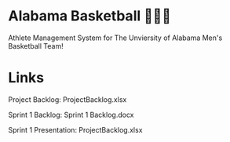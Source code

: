 # Alabama Basketball 🏀⛹️‍♂️
Athlete Management System for The Unviersity of Alabama Men's Basketball Team!

# Links 
Project Backlog: ProjectBacklog.xlsx 

Sprint 1 Backlog: Sprint 1 Backlog.docx 

Sprint 1 Presentation: ProjectBacklog.xlsx 
